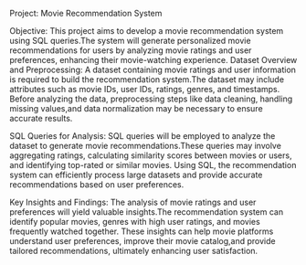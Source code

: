 Project: Movie Recommendation System

Objective:
    This project aims to develop a movie recommendation system using SQL queries.The system will generate personalized movie recommendations for users by analyzing movie ratings and user preferences, enhancing their movie-watching experience.
Dataset Overview and Preprocessing:
A dataset containing movie ratings and user information is required to build the recommendation system.The dataset may include attributes such as movie IDs, user IDs, ratings, genres, and timestamps. 
Before analyzing the data, preprocessing steps like data cleaning, handling missing values,and data normalization may be necessary to ensure accurate results.

SQL Queries for Analysis:
SQL queries will be employed to analyze the dataset to generate movie recommendations.These queries may involve aggregating ratings, calculating similarity scores between movies or users, 
and identifying top-rated or similar movies. Using SQL, the recommendation system can efficiently process large datasets and provide accurate recommendations based on user preferences.

Key Insights and Findings:
The analysis of movie ratings and user preferences will yield valuable insights.The recommendation system can identify popular movies, genres with high user ratings, and movies frequently watched together. 
These insights can help movie platforms understand user preferences, improve their movie catalog,and provide tailored recommendations, ultimately enhancing user satisfaction.
